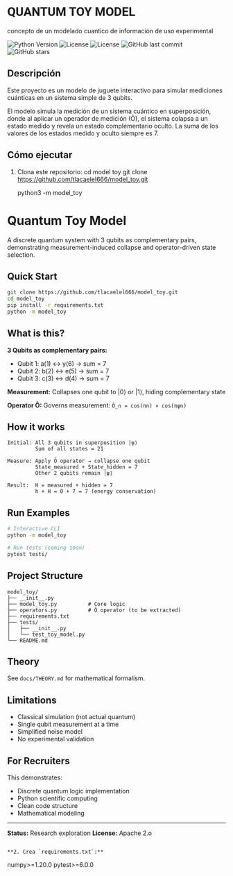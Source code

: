 
# <span style="font-family: 'Roboto', Gadget, sans-serif;">QUANTUM TOY MODEL</span>

concepto de un modelado cuantico de información de uso experimental

![Python Version](https://img.shields.io/badge/Python-3.9%2B-blue)
![License](https://img.shields.io/badge/Apache-2.0-green)
![License](https://img.shields.io/badge/SmokApp-Software-black)
![GitHub last commit](https://img.shields.io/github/last-commit/YOUR_USERNAME/YOUR_REPOSITORY)
![GitHub stars](https://img.shields.io/github/stars/tlacaelel666/model_toy?style=social)


## Descripción

Este proyecto es un modelo de juguete interactivo para simular mediciones cuánticas en un sistema simple de 3 qubits.

El modelo simula la medición de un sistema cuántico en superposición, donde al aplicar un operador de medición (Ô), el sistema colapsa a un estado medido y revela un estado complementario oculto. La suma de los valores de los estados medido y oculto siempre es 7.

## Cómo ejecutar

1.  Clona este repositorio:
    cd model toy
    git clone https://github.com/tlacaelel666/model_toy.git

    python3 -m model_toy

# Quantum Toy Model

A discrete quantum system with 3 qubits as complementary pairs, demonstrating measurement-induced collapse and operator-driven state selection.

## Quick Start
```bash
git clone https://github.com/tlacaelel666/model_toy.git
cd model_toy
pip install -r requirements.txt
python -m model_toy
```

## What is this?

**3 Qubits as complementary pairs:**
- Qubit 1: a(1) ↔ y(6) → sum = 7
- Qubit 2: b(2) ↔ e(5) → sum = 7
- Qubit 3: c(3) ↔ d(4) → sum = 7

**Measurement:** Collapses one qubit to |0⟩ or |1⟩, hiding complementary state

**Operator Ô:** Governs measurement: `Ô_n = cos(πn) × cos(πφn)`

## How it works
```
Initial: All 3 qubits in superposition |ψ⟩
         Sum of all states = 21

Measure: Apply Ô operator → collapse one qubit
         State_measured + State_hidden = 7
         Other 2 qubits remain |ψ⟩

Result:  H = measured + hidden = 7
         h + H = 0 + 7 = 7 (energy conservation)
```

## Run Examples
```bash
# Interactive CLI
python -m model_toy

# Run tests (coming soon)
pytest tests/
```

## Project Structure
```
model_toy/
├── __init__.py
├── model_toy.py          # Core logic
├── operators.py          # Ô operator (to be extracted)
├── requirements.txt
├── tests/
│   ├── __init__.py
│   └── test_toy_model.py
└── README.md
```

## Theory

See `docs/THEORY.md` for mathematical formalism.

## Limitations

- Classical simulation (not actual quantum)
- Single qubit measurement at a time
- Simplified noise model
- No experimental validation

## For Recruiters

This demonstrates:
- Discrete quantum logic implementation
- Python scientific computing
- Clean code structure
- Mathematical modeling

---

**Status:** Research exploration
**License:** Apache 2.o
```

**2. Crea `requirements.txt`:**
```
numpy>=1.20.0
pytest>=6.0.0
